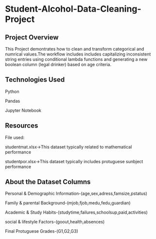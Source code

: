 # Student-Alcohol-Data-Cleaning-Project
## Project Overview

This Project demontrates how to clean and transform categorical and numrical values.The workflow includes includes capitalizing inconsistent string entries using conditional lambda functions and generating a new boolean column (legal drinker) based on age criteria.

## Technologies Used

Python

Pandas

Jupyter Notebook

## Resources

File used:

studentmat.xlsx->This dataset typically  related to mathematical performance

studentpor.xlsx->This dataset typically includes protuguese sunbject performance

## About the Dataset Columns

Personal & Demographic Information-(age,sex,adress,famsize,pstatus)

Family & parental Background-(mjob,fjob,medu,fedu,guardian)

Academic & Study Habits-(studytime,failures,schoolsup,paid,activities)

social & lifestyle Factors-(goout,health,absences)

Final Protuguese Grades-(G1,G2,G3)
